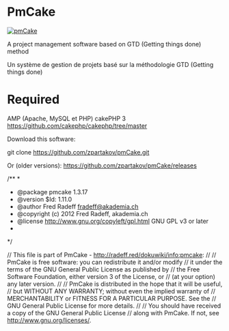PmCake
=======
[![pmCake](http://radeff.red/pics/pm.png)](pmCake)

A project management software based on GTD (Getting things done) method

Un système de gestion de projets basé sur la méthodologie GTD (Getting things done)

Required
=======
AMP (Apache, MySQL et PHP)
cakePHP 3 https://github.com/cakephp/cakephp/tree/master

Download this software:

git clone https://github.com/zpartakov/pmCake.git

Or (older versions): https://github.com/zpartakov/pmCake/releases 

/**
*
* @package pmcake 1.3.17
* @version $Id: 1.11.0
* @author Fred Radeff <fradeff@akademia.ch>
* @copyright (c) 2012 Fred Radeff, akademia.ch
* @license    http://www.gnu.org/copyleft/gpl.html GNU GPL v3 or later
*
*/

// This file is part of PmCake - http://radeff.red/dokuwiki/info:pmcake:
//
// PmCake is free software: you can redistribute it and/or modify
// it under the terms of the GNU General Public License as published by
// the Free Software Foundation, either version 3 of the License, or
// (at your option) any later version.
//
// PmCake is distributed in the hope that it will be useful,
// but WITHOUT ANY WARRANTY; without even the implied warranty of
// MERCHANTABILITY or FITNESS FOR A PARTICULAR PURPOSE.  See the
// GNU General Public License for more details.
//
// You should have received a copy of the GNU General Public License
// along with PmCake.  If not, see <http://www.gnu.org/licenses/>.
